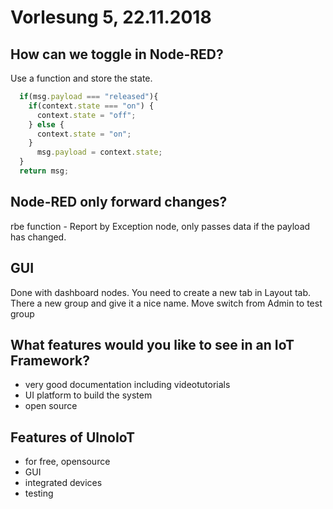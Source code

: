# Vorlesung 5, 22.11.2018

## How can we toggle in Node-RED?
Use a function and store the state.
```javascript
  if(msg.payload === "released"){
    if(context.state === "on") {
      context.state = "off";
    } else {
      context.state = "on";
    }
      msg.payload = context.state;
  }
  return msg;
```
## Node-RED only forward changes?
rbe function - Report by Exception node, only passes data if the payload has changed.

## GUI
Done with dashboard nodes.
You need to create a new tab in Layout tab. There a new group and give it a nice name.
Move switch from Admin to test group

## What features would you like to see in an IoT Framework?
* very good documentation including videotutorials
* UI platform to build the system
* open source

## Features of UlnoIoT
* for free, opensource
* GUI
* integrated devices
* testing
